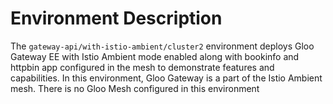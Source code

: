 # Environment Description
The `gateway-api/with-istio-ambient/cluster2` environment deploys Gloo Gateway EE with Istio Ambient mode enabled along with bookinfo and httpbin app configured in the mesh to demonstrate features and capabilities. In this environment, Gloo Gateway is a part of the Istio Ambient mesh. There is no Gloo Mesh configured in this environment